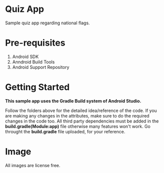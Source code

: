 # Quiz App
Sample quiz app regarding national flags.
# Pre-requisites
1. Android SDK
2. Anndroid Build Tools
3. Android Support Repository
# Getting Started
**This sample app uses the Gradle Build system of Android Studio.**

Follow the folders above for the detailed idea/reference of the code. If you are making any changes in the attributes, make sure to do the required changes in the code too. All third party dependencies must be added in the **build.gradle(Module:app)** file otherwise many features won't work. Go throught the **build.gradle** file uploaded, for your reference.

# Image
All images are license free.
